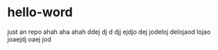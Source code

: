 # hello-word
just an repo
ahah aha ahah ddej dj d djj ejdjo dej jodeloj delojaod lojao joaejdj oaej jod
